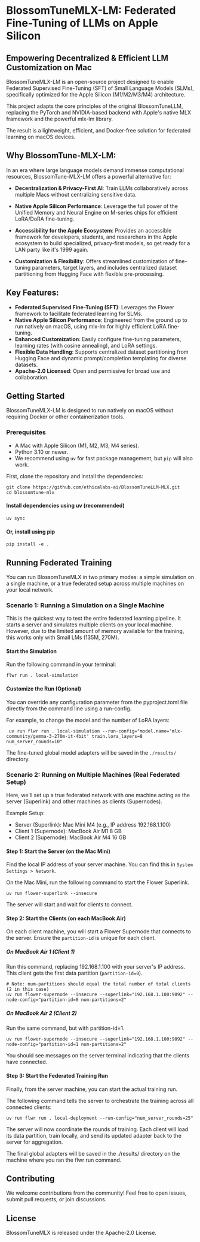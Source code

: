 # BlossomTuneMLX-LM: Federated Fine-Tuning of LLMs on Apple Silicon


## Empowering Decentralized & Efficient LLM Customization on Mac

BlossomTuneMLX-LM is an open-source project designed to enable Federated Supervised Fine-Tuning (SFT) of Small Language Models (SLMs), specifically optimized for the Apple Silicon (M1/M2/M3/M4) architecture.

This project adapts the core principles of the original BlossomTuneLLM, replacing the PyTorch and NVIDIA-based backend with Apple's native MLX framework and the powerful mlx-lm library.

The result is a lightweight, efficient, and Docker-free solution for federated learning on macOS devices.

## Why BlossomTune-MLX-LM:

In an era where large language models demand immense computational resources, BlossomTune-MLX-LM offers a powerful alternative for:

- **Decentralization & Privacy-First AI**: Train LLMs collaboratively across multiple Macs without centralizing sensitive data.

- **Native Apple Silicon Performance**: Leverage the full power of the Unified Memory and Neural Engine on M-series chips for efficient LoRA/DoRA fine-tuning.

- **Accessibility for the Apple Ecosystem**: Provides an accessible framework for developers, students, and researchers in the Apple ecosystem to build specialized, privacy-first models, so get ready for a LAN party like it's 1999 again.

- **Customization & Flexibility**: Offers streamlined customization of fine-tuning parameters, target layers, and includes centralized dataset partitioning from Hugging Face with flexible pre-processing.

## Key Features:

- **Federated Supervised Fine-Tuning (SFT)**: Leverages the Flower framework to facilitate federated learning for SLMs.
- **Native Apple Silicon Performance**: Engineered from the ground up to run natively on macOS, using mlx-lm for highly efficient LoRA fine-tuning.
- **Enhanced Customization**: Easily configure fine-tuning parameters, learning rates (with cosine annealing), and LoRA settings.
- **Flexible Data Handling**: Supports centralized dataset partitioning from Hugging Face and dynamic prompt/completion templating for diverse datasets.
- **Apache-2.0 Licensed**: Open and permissive for broad use and collaboration.

## Getting Started

BlossomTuneMLX-LM is designed to run natively on macOS without requiring Docker or other containerization tools.

### Prerequisites

- A Mac with Apple Silicon (M1, M2, M3, M4 series).
- Python 3.10 or newer.
- We recommend using `uv` for fast package management, but `pip` will also work.

First, clone the repository and install the dependencies:

```
git clone https://github.com/ethicalabs-ai/BlossomTuneLLM-MLX.git
cd blossomtune-mlx
```

#### Install dependencies using uv (recommended)

```
uv sync
```

#### Or, install using pip

```
pip install -e .
```

## Running Federated Training

You can run BlossomTuneMLX in two primary modes: a simple simulation on a single machine, or a true federated setup across multiple machines on your local network.


### Scenario 1: Running a Simulation on a Single Machine

This is the quickest way to test the entire federated learning pipeline. It starts a server and simulates multiple clients on your local machine. However, due to the limited amount of memory available for the training, this works only with Small LMs (135M, 270M).

#### Start the Simulation
    
Run the following command in your terminal:

```
flwr run . local-simulation
```

#### Customize the Run (Optional)

You can override any configuration parameter from the pyproject.toml file directly from the command line using a run-config.

For example, to change the model and the number of LoRA layers:

```
 uv run flwr run . local-simulation --run-config="model.name='mlx-community/gemma-3-270m-it-4bit' train.lora_layers=8 num_server_rounds=10"
 ```

The fine-tuned global model adapters will be saved in the `./results/` directory.

### Scenario 2: Running on Multiple Machines (Real Federated Setup)

Here, we'll set up a true federated network with one machine acting as the server (Superlink) and other machines as clients (Supernodes).

Example Setup:

- Server (Superlink): Mac Mini M4 (e.g., IP address 192.168.1.100)
- Client 1 (Supernode): MacBook Air M1 8 GB
- Client 2 (Supernode): MacBook Air M4 16 GB

#### Step 1: Start the Server (on the Mac Mini)

Find the local IP address of your server machine. You can find this in `System Settings > Network`.

On the Mac Mini, run the following command to start the Flower Superlink.

```
uv run flower-superlink --insecure
```

The server will start and wait for clients to connect.

#### Step 2: Start the Clients (on each MacBook Air)

On each client machine, you will start a Flower Supernode that connects to the server. Ensure the `partition-id` is unique for each client.

##### On MacBook Air 1 (Client 1)

Run this command, replacing 192.168.1.100 with your server's IP address. This client gets the first data partition (`partition-id=0`).

```
# Note: num-partitions should equal the total number of total clients (2 in this case)
uv run flower-supernode --insecure --superlink="192.168.1.100:9092" --node-config="partition-id=0 num-partitions=2"
```

##### On MacBook Air 2 (Client 2)

Run the same command, but with partition-id=1.

```
uv run flower-supernode --insecure --superlink="192.168.1.100:9092" --node-config="partition-id=1 num-partitions=2"
```

You should see messages on the server terminal indicating that the clients have connected.

#### Step 3: Start the Federated Training Run

Finally, from the server machine, you can start the actual training run.

The following command tells the server to orchestrate the training across all connected clients:

```
uv run flwr run . local-deployment --run-config="num_server_rounds=25"
```

The server will now coordinate the rounds of training. Each client will load its data partition, train locally, and send its updated adapter back to the server for aggregation.

The final global adapters will be saved in the ./results/ directory on the machine where you ran the flwr run command.

## Contributing

We welcome contributions from the community! Feel free to open issues, submit pull requests, or join discussions.

## License

BlossomTuneMLX is released under the Apache-2.0 License.
